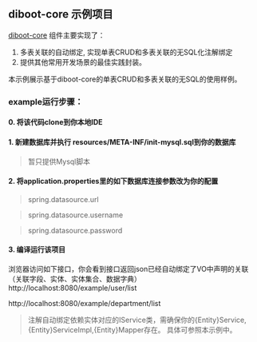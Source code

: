 ## diboot-core 示例项目

[diboot-core](https://github.com/dibo-software/diboot-v2/tree/master/diboot-core) 组件主要实现了：
1. 多表关联的自动绑定, 实现单表CRUD和多表关联的无SQL化注解绑定
2. 提供其他常用开发场景的最佳实践封装。

本示例展示基于diboot-core的单表CRUD和多表关联的无SQL的使用样例。

### example运行步骤：

#### 0. 将该代码clone到你本地IDE

#### 1. 新建数据库并执行 resources/META-INF/init-mysql.sql到你的数据库
>  暂只提供Mysql脚本

#### 2. 将application.properties里的如下数据库连接参数改为你的配置
>   spring.datasource.url

>   spring.datasource.username

>   spring.datasource.password

#### 3. 编译运行该项目
浏览器访问如下接口，你会看到接口返回json已经自动绑定了VO中声明的关联（关联字段、实体、实体集合、数据字典）
http://localhost:8080/example/user/list

http://localhost:8080/example/department/list

> 注解自动绑定依赖实体对应的IService类，需确保你的{Entity}Service,{Entity}ServiceImpl,{Entity}Mapper存在。
具体可参照本示例中。
